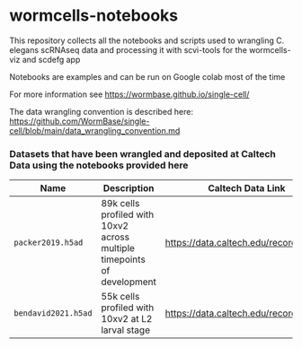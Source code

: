 # wormcells-notebooks
This repository collects all the notebooks and scripts used to wrangling C. elegans scRNAseq data and processing it with scvi-tools for the wormcells-viz and scdefg app 


Notebooks are examples and can be run on Google colab most of the time

For more information see https://wormbase.github.io/single-cell/

The data wrangling convention is described here: https://github.com/WormBase/single-cell/blob/main/data_wrangling_convention.md

### Datasets that have been wrangled and deposited at Caltech Data using the notebooks provided here


|Name| Description | Caltech Data Link | 
|-----------|-------------|-----|
| `packer2019.h5ad` | 89k cells profiled with 10xv2 across multiple timepoints of development| https://data.caltech.edu/records/1945|
| `bendavid2021.h5ad` | 55k cells profiled with 10xv2 at L2 larval stage| https://data.caltech.edu/records/1972|
